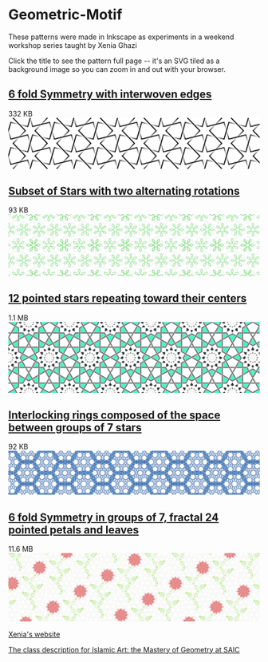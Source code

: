 # Geometric-Motif

These patterns were made in Inkscape as experiments in a weekend workshop series taught by Xenia Ghazi 

Click the title to see the pattern full page -- it's an SVG tiled as a background image so you can zoom in and out with your browser.

## [6 fold Symmetry with interwoven edges](https://jazzyjackson.github.io/Geometric-Motif/starcover.html)
332 KB
![](starcover.png)

## [Subset of Stars with two alternating rotations](https://jazzyjackson.github.io/Geometric-Motif/snowflakes.html)
93 KB
![](snowflake.png)

## [12 pointed stars repeating toward their centers](https://jazzyjackson.github.io/Geometric-Motif/stones.html)
1.1 MB
![](stones.png)

## [Interlocking rings composed of the space between groups of 7 stars](https://jazzyjackson.github.io/Geometric-Motif/starring.html)
92 KB
![](starring.png)

## [6 fold Symmetry in groups of 7, fractal 24 pointed petals and leaves](https://jazzyjackson.github.io/Geometric-Motif/roses.html)
11.6 MB
![](roses.png)

[Xenia's website](http://xeniagazi.com/)

[The class description for Islamic Art: the Mastery of Geometry at SAIC](https://continuingstudies.saic.edu/islamic-art-mastery-geometry/1170-2373)
